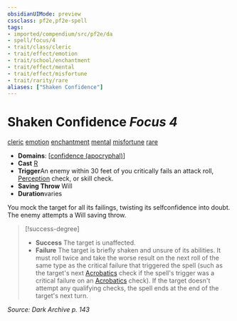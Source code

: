 ```yaml
---
obsidianUIMode: preview
cssclass: pf2e,pf2e-spell
tags:
- imported/compendium/src/pf2e/da
- spell/focus/4
- trait/class/cleric
- trait/effect/emotion
- trait/school/enchantment
- trait/effect/mental
- trait/effect/misfortune
- trait/rarity/rare
aliases: ["Shaken Confidence"]
---
```

# Shaken Confidence *Focus 4*   
[cleric](rules/traits/cleric.md)  [emotion](emotion.md)  [enchantment](enchantment.md)  [mental](mental.md)  [misfortune](misfortune.md)  [rare](rare.md)  

- **Domains**: [[confidence (apocryphal)](../setting/domains.md#Confidence%20(apocryphal))]
- **Cast** [R](chapter-9-playing-the-game.md#Actions "Reaction") 
- **Trigger**An enemy within 30 feet of you critically fails an attack roll, [Perception](../skills.md#Perception) check, or skill check.
- **Saving Throw** Will
- **Duration**varies

You mock the target for all its failings, twisting its selfconfidence into doubt. The enemy attempts a Will saving throw.

> [!success-degree] 
> - **Success** The target is unaffected.
> - **Failure** The target is briefly shaken and unsure of its abilities. It must roll twice and take the worse result on the next roll of the same type as the critical failure that triggered the spell (such as the target's next [Acrobatics](../skills.md#Acrobatics) check if the spell's trigger was a critical failure on an [Acrobatics](../skills.md#Acrobatics) check). If the target doesn't attempt any qualifying checks, the spell ends at the end of the target's next turn.

*Source: Dark Archive p. 143*